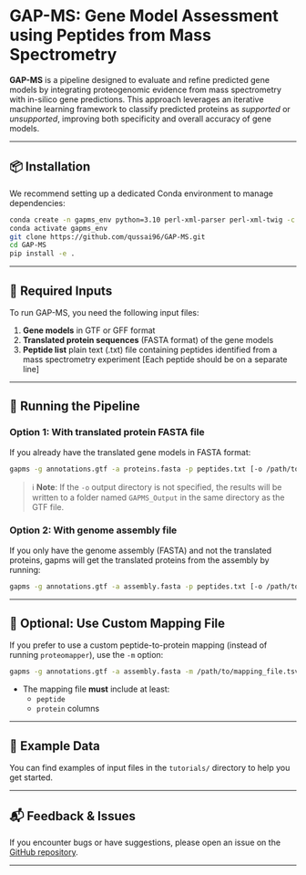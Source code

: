 # GAP-MS: **Gene Model Assessment using Peptides from Mass Spectrometry**

**GAP-MS** is a pipeline designed to evaluate and refine predicted gene models by integrating proteogenomic evidence from mass spectrometry with in-silico gene predictions. This approach leverages an iterative machine learning framework to classify predicted proteins as *supported* or *unsupported*, improving both specificity and overall accuracy of gene models.

---

## 📦 Installation

We recommend setting up a dedicated Conda environment to manage dependencies:

```bash
conda create -n gapms_env python=3.10 perl-xml-parser perl-xml-twig -c conda-forge
conda activate gapms_env
git clone https://github.com/qussai96/GAP-MS.git
cd GAP-MS
pip install -e .
```

---

## 📂 Required Inputs

To run GAP-MS, you need the following input files:

1. **Gene models** in GTF or GFF format  
2. **Translated protein sequences** (FASTA format) of the gene models  
3. **Peptide list**  plain text (.txt) file containing peptides identified from a mass spectrometry experiment [Each peptide should be on a separate line]
---

## 🧪 Running the Pipeline

### Option 1: With translated protein FASTA file

If you already have the translated gene models in FASTA format:

```bash
gapms -g annotations.gtf -a proteins.fasta -p peptides.txt [-o /path/to/output_directory]
```
> ℹ️ **Note**: If the `-o` output directory is not specified, the results will be written to a folder named `GAPMS_Output` in the same directory as the GTF file.

### Option 2: With genome assembly file

If you only have the genome assembly (FASTA) and not the translated proteins, gapms will get the translated proteins from the assembly by running:

```bash
gapms -g annotations.gtf -a assembly.fasta -p peptides.txt [-o /path/to/output_directory]
```
---

## 🔄 Optional: Use Custom Mapping File

If you prefer to use a custom peptide-to-protein mapping (instead of running `proteomapper`), use the `-m` option:

```bash
gapms -g annotations.gtf -a assembly.fasta -m /path/to/mapping_file.tsv [-o /path/to/output_directory]
```

- The mapping file **must** include at least:
  - `peptide`
  - `protein` columns

---

## 📁 Example Data

You can find examples of input files in the `tutorials/` directory to help you get started.

---

## 📬 Feedback & Issues

If you encounter bugs or have suggestions, please open an issue on the [GitHub repository](https://github.com/qussai96/GAP-MS/issues).

---
